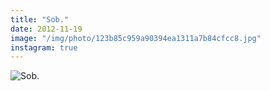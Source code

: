 ```yaml
---
title: "Sob."
date: 2012-11-19
image: "/img/photo/123b85c959a90394ea1311a7b84cfcc8.jpg"
instagram: true
---
```


![Sob.](/img/photo/123b85c959a90394ea1311a7b84cfcc8.jpg)
